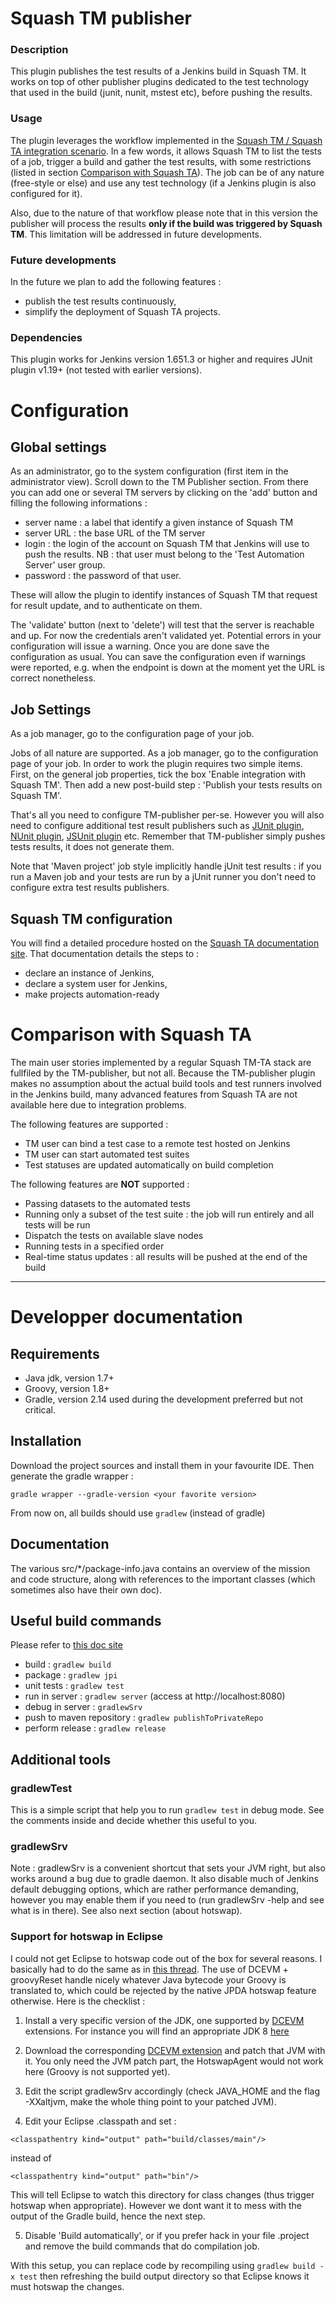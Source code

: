 # Squash TM publisher #


### Description ###
This plugin publishes the test results of a Jenkins build in Squash TM. It works on top of other publisher plugins dedicated to the test technology that used in the build (junit, nunit, mstest etc), before pushing the results.


### Usage ###
The plugin leverages the workflow implemented in the [Squash TM / Squash TA integration scenario](https://sites.google.com/a/henix.fr/wiki-squash-ta/tm---ta-guide/user-guide). In a few words, it allows Squash TM to list the tests of a job, trigger a build and gather the test results, with some restrictions (listed in section [Comparison with Squash TA](#comparison-with-squash-ta)). The job can be of any nature (free-style or else) and use any test technology (if a Jenkins plugin is also configured for it).

Also, due to the nature of that workflow please note that in this version the publisher will process the results **only if the build was triggered by Squash TM**. This limitation will be addressed in future developments.


### Future developments ###
In the future we plan to add the following features :

* publish the test results continuously,
* simplify the deployment of Squash TA projects.


### Dependencies ###
This plugin works for Jenkins version 1.651.3 or higher and requires JUnit plugin v1.19+ (not tested with earlier versions).


# Configuration #

## Global settings ##

As an administrator, go to the system configuration (first item in the administrator view). Scroll down to the TM Publisher section. From there you can add one or several TM servers by clicking on the 'add' button and filling the following informations : 

* server name : a label that identify a given instance of Squash TM
* server URL : the base URL of the TM server
* login : the login of the account on Squash TM that Jenkins will use to push the results. NB : that user must belong to the 'Test Automation Server' user group.
* password : the password of that user.

These will allow the plugin to identify instances of Squash TM that request for result update, and to authenticate on them.

The 'validate' button (next to 'delete') will test that the server is reachable and up. For now the credentials aren't validated yet. Potential errors in your configuration will issue a warning. Once you are done save the configuration as usual. You can save the configuration even if warnings were reported, e.g. when the endpoint is down at the moment yet the URL is correct nonetheless.


## Job Settings ##

As a job manager, go to the configuration page of your job.

Jobs of all nature are supported. As a job manager, go to the configuration page of your job. In order to work the plugin requires two simple items. First, on the general job properties, tick the box 'Enable integration with Squash TM'. Then add a new post-build step : 'Publish your tests results on Squash TM'.

That's all you need to configure TM-publisher per-se. However you will also need to configure additional test result publishers such as [JUnit plugin](https://wiki.jenkins-ci.org/display/JENKINS/JUnit+Plugin), [NUnit plugin](https://wiki.jenkins-ci.org/display/JENKINS/NUnit+Plugin), [JSUnit plugin](https://wiki.jenkins-ci.org/display/JENKINS/JSUnit+plugin) etc. Remember that TM-publisher simply pushes tests results, it does not generate them.

Note that 'Maven project' job style implicitly handle jUnit test results : if you run a Maven job and your tests are run by a jUnit runner you don't need to configure extra test results publishers.


## Squash TM configuration ##

You will find a detailed procedure hosted on the [Squash TA documentation site](https://sites.google.com/a/henix.fr/wiki-squash-ta/tm---ta-guide/2---configuration/configuring-tm/from-1-13-0). That documentation details the steps to :

* declare an instance of Jenkins,
* declare a system user for Jenkins,
* make projects automation-ready

# Comparison with Squash TA #

The main user stories implemented by a regular Squash TM-TA stack are fullfiled by the TM-publisher, but not all. Because the TM-publisher plugin makes no assumption about the actual build tools and test runners involved in the Jenkins build, many advanced features from Squash TA are not available here due to integration problems.

The following features are supported : 

* TM user can bind a test case to a remote test hosted on Jenkins
* TM user can start automated test suites
* Test statuses are updated automatically on build completion

The following features are **NOT** supported :

* Passing datasets to the automated tests
* Running only a subset of the test suite : the job will run entirely and all tests will be run
* Dispatch the tests on available slave nodes
* Running tests in a specified order
* Real-time status updates : all results will be pushed at the end of the build

---

# Developper documentation #
## Requirements ##

* Java jdk, version 1.7+
* Groovy, version 1.8+
* Gradle, version 2.14 used during the development preferred but not critical.

## Installation ##

Download the project sources and install them in your favourite IDE.
Then generate the gradle wrapper : 

```
gradle wrapper --gradle-version <your favorite version>
```

From now on, all builds should use `gradlew` (instead of gradle)

## Documentation ##

The various src/*/package-info.java contains an overview of the mission and code
structure, along with references to the important classes (which sometimes also have
their own doc).

## Useful build commands ##

Please refer to [this doc site](https://wiki.jenkins-ci.org/display/JENKINS/Gradle+JPI+Plugin)

* build : `gradlew build`
* package : `gradlew jpi`
* unit tests : `gradlew test`
* run in server : `gradlew server` (access at http://localhost:8080)
* debug in server : `gradlewSrv` 
* push to maven repository : `gradlew publishToPrivateRepo`
* perform release : `gradlew release`

## Additional tools ##

### gradlewTest ###

This is a simple script that help you to run `gradlew test` in debug mode. See the comments inside and decide whether this useful to you.

### gradlewSrv ###

Note : gradlewSrv is a convenient shortcut that sets your JVM right, but also works around a bug due to gradle daemon. It also disable much of Jenkins default debugging options, which are rather performance demanding, however you may enable them if you need to (run gradlewSrv -help and see what is in there). See also next section (about hotswap).

### Support for hotswap in Eclipse ###

I could not get Eclipse to hotswap code out of the box for several reasons. I basically had to do the same as in [this thread](http://stackoverflow.com/questions/31127533/is-hot-code-replace-supposed-to-work-for-groovy-in-eclipse/31143994#31143994). The use of DCEVM + groovyReset handle nicely whatever Java bytecode your Groovy is translated to, which could be rejected by the native JPDA hotswap feature otherwise. Here is the checklist : 

1. Install a very specific version of the JDK, one supported by [DCEVM](https://dcevm.github.io/) extensions. For instance you will find an appropriate JDK 8 [here](http://www.oracle.com/technetwork/java/javase/downloads/java-archive-javase8-2177648.html#jdk-8u92-oth-JPR)
2. Download the corresponding [DCEVM extension](https://dcevm.github.io/) and patch that JVM with it. You only need the JVM patch part, the HotswapAgent would not work here (Groovy is not supported yet).
3. Edit the script gradlewSrv accordingly (check JAVA_HOME and the flag -XXaltjvm, make the whole thing point to your patched JVM).
 
4. Edit your Eclipse .classpath and set :
```
<classpathentry kind="output" path="build/classes/main"/>
```
instead of
```
<classpathentry kind="output" path="bin"/>
```

This will tell Eclipse to watch this directory for class changes (thus trigger hotswap when appropriate). However we dont want it to mess with the output of the Gradle build, hence the next step.

5. Disable 'Build automatically', or if you prefer hack in your file .project and remove the build commands that do compilation job.

With this setup, you can replace code by recompiling using `gradlew build -x test` then refreshing the build output directory so that Eclipse knows it must hotswap the changes. 
